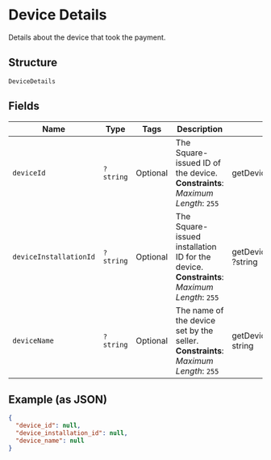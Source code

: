 
# Device Details

Details about the device that took the payment.

## Structure

`DeviceDetails`

## Fields

| Name | Type | Tags | Description | Getter | Setter |
|  --- | --- | --- | --- | --- | --- |
| `deviceId` | `?string` | Optional | The Square-issued ID of the device.<br>**Constraints**: *Maximum Length*: `255` | getDeviceId(): ?string | setDeviceId(?string deviceId): void |
| `deviceInstallationId` | `?string` | Optional | The Square-issued installation ID for the device.<br>**Constraints**: *Maximum Length*: `255` | getDeviceInstallationId(): ?string | setDeviceInstallationId(?string deviceInstallationId): void |
| `deviceName` | `?string` | Optional | The name of the device set by the seller.<br>**Constraints**: *Maximum Length*: `255` | getDeviceName(): ?string | setDeviceName(?string deviceName): void |

## Example (as JSON)

```json
{
  "device_id": null,
  "device_installation_id": null,
  "device_name": null
}
```

